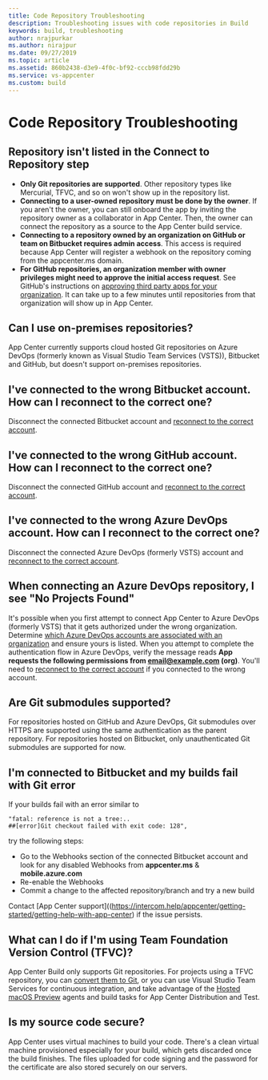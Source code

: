 ```yaml
---
title: Code Repository Troubleshooting
description: Troubleshooting issues with code repositories in Build
keywords: build, troubleshooting
author: nrajpurkar
ms.author: nirajpur
ms.date: 09/27/2019
ms.topic: article
ms.assetid: 860b2438-d3e9-4f0c-bf92-cccb98fdd29b
ms.service: vs-appcenter
ms.custom: build
---
```


# Code Repository Troubleshooting

## <a name="not-listed"/>Repository isn't listed in the Connect to Repository step

* **Only Git repositories are supported**. Other repository types like Mercurial, TFVC, and so on won't show up in the repository list.
* **Connecting to a user-owned repository must be done by the owner**. If you aren't the owner, you can still onboard the app by inviting the repository owner as a collaborator in App Center. Then, the owner can connect the repository as a source to the App Center build service.
* **Connecting to a repository owned by an organization on GitHub or team on Bitbucket requires admin access**. This access is required because App Center will register a webhook on the repository coming from the appcenter.ms domain.
* **For GitHub repositories, an organization member with owner privileges might need to approve the initial access request**. See GitHub's instructions on [approving third party apps for your organization](https://help.github.com/articles/approving-third-party-applications-for-your-organization/). It can take up to a few minutes until repositories from that organization will show up in App Center.

## <a name="on-premises"/>Can I use on-premises repositories?

App Center currently supports cloud hosted Git repositories on Azure DevOps (formerly known as Visual Studio Team Services (VSTS)), Bitbucket and GitHub, but doesn't support on-premises repositories.

## <a name="wrong-bitbucket"/>I've connected to the wrong Bitbucket account. How can I reconnect to the correct one?

Disconnect the connected Bitbucket account and [reconnect to the correct account](~/build/connect.md#bitbucket).

## <a name="reconnect-github"/>I've connected to the wrong GitHub account. How can I reconnect to the correct one?

Disconnect the connected GitHub account and [reconnect to the correct account](~/build/connect.md#github).

## <a name="wrong-VSTS"/>I've connected to the wrong Azure DevOps account. How can I reconnect to the correct one?

Disconnect the connected Azure DevOps (formerly VSTS) account and [reconnect to the correct account](~/build/connect.md#vsts).

## <a name="not-listed"/>When connecting an Azure DevOps repository, I see "No Projects Found"

It's possible when you first attempt to connect App Center to Azure DevOps (formerly VSTS) that it gets authorized under the wrong organization. Determine [which Azure DevOps accounts are associated with an organization](https://app.vsaex.visualstudio.com/me?mkt=en-US) and ensure yours is listed. When you attempt to complete the authentication flow in Azure DevOps, verify the message reads **App requests the following permissions from email@example.com (org)**. You'll need to [reconnect to the correct account](#wrong-VSTS) if you connected to the wrong account.

## <a name="git-sub"/>Are Git submodules supported?

For repositories hosted on GitHub and Azure DevOps, Git submodules over HTTPS are supported using the same authentication as the parent repository. 
For repositories hosted on Bitbucket, only unauthenticated Git submodules are supported for now.

## <a name="bitbucket-git"/>I'm connected to Bitbucket and my builds fail with Git error

If your builds fail with an error similar to

```Text
"fatal: reference is not a tree:..
##[error]Git checkout failed with exit code: 128",
```

try the following steps:

* Go to the Webhooks section of the connected Bitbucket account and look for any disabled Webhooks from **appcenter.ms** & **mobile.azure.com**
* Re-enable the Webhooks
* Commit a change to the affected repository/branch and try a new build

Contact [App Center support]((https://intercom.help/appcenter/getting-started/getting-help-with-app-center) if the issue persists.

## <a name="tfvc"/>What can I do if I'm using Team Foundation Version Control (TFVC)?

App Center Build only supports Git repositories. For projects using a TFVC repository, you can [convert them to Git](https://docs.microsoft.com/vsts/git/import-from-tfvc), or you can use Visual Studio Team Services for continuous integration, and take advantage of the [Hosted macOS Preview](https://docs.microsoft.com/vsts/build-release/apps/mobile/xcode-ios?tabs=vsts) agents and build tasks for App Center Distribution and Test.

## <a name="code-source-secure"/>Is my source code secure?

App Center uses virtual machines to build your code. There's a clean virtual machine provisioned especially for your build, which gets discarded once the build finishes. The files uploaded for code signing and the password for the certificate are also stored securely on our servers.
